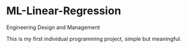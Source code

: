 # ML-Linear-Regression
Engineering Design and Management

This is my first individual programming project, simple but meaningful.

